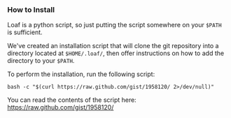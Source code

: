 ### How to Install

Loaf is a python script, so just putting the script somewhere on your `$PATH` is sufficient.

We've created an installation script that will clone the git repository into a directory located at `$HOME/.loaf/`, then offer instructions on how to add the directory to your `$PATH`.

To perform the installation, run the following script:

    bash -c "$(curl https://raw.github.com/gist/1958120/ 2>/dev/null)"

You can read the contents of the script here: https://raw.github.com/gist/1958120/